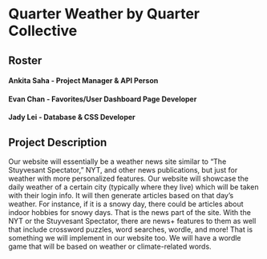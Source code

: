# Quarter Weather by Quarter Collective

## Roster

#### Ankita Saha - Project Manager & API Person

#### Evan Chan - Favorites/User Dashboard Page Developer

#### Jady Lei - Database & CSS Developer

## Project Description

Our website will essentially be a weather news site similar to “The Stuyvesant Spectator,” NYT, and other news publications, but just for weather with more personalized features. Our website will showcase the daily weather of a certain city (typically where they live) which will be taken with their login info. It will then generate articles based on that day’s weather. For instance, if it is a snowy day, there could be articles about indoor hobbies for snowy days. That is the news part of the site. With the NYT or the Stuyvesant Spectator, there are news+ features to them as well that include crossword puzzles, word searches, wordle, and more! That is something we will implement in our website too. We will have a wordle game that will be based on weather or climate-related words.
